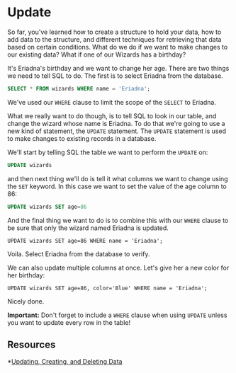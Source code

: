 # Update

So far, you've learned how to create a structure to hold your data, how to add data to the structure, and different techniques for retrieving that data based on certain conditions. What do we do if we want to make changes to our existing data? What if one of our Wizards has a birthday?

It's Eriadna's birthday and we want to change her age. There are two things we need to tell SQL to do. The first is to select Eriadna from the database.

```sql
SELECT * FROM wizards WHERE name = 'Eriadna';
```

We've used our `WHERE` clause to limit the scope of the `SELECT` to Eriadna.

What we really want to do though, is to tell SQL to look in our table, and change the wizard whose name is Eriadna. To do that we're going to use a new kind of statement, the `UPDATE` statement. The `UPDATE` statement is used to make changes to existing records in a database.

We'll start by telling SQL the table we want to perform the `UPDATE` on:

```sql
UPDATE wizards
```

and then next thing we'll do is tell it what columns we want to change using the `SET` keyword. In this case we want to set the value of the age column to 86:

```sql
UPDATE wizards SET age=86
```

And the final thing we want to do is to combine this with our `WHERE` clause to be sure that only the wizard named Eriadna is updated.

```
UPDATE wizards SET age=86 WHERE name = 'Eriadna';
```

Voila. Select Eriadna from the database to verify.

We can also update multiple columns at once. Let's give her a new color for her birthday:

```
UPDATE wizards SET age=86, color='Blue' WHERE name = 'Eriadna';
```

Nicely done.

**Important:** Don't forget to include a `WHERE` clause when using `UPDATE` unless you want to update every row in the table!


## Resources

*[Updating, Creating, and Deleting Data](http://www.padjo.org/tutorials/databases/sql-update-and-delete/)
